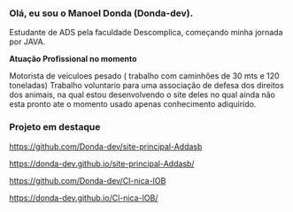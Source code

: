 ### Olá, eu sou o Manoel Donda (Donda-dev).

Estudante de ADS pela faculdade Descomplica, começando minha jornada por JAVA.


**Atuação  Profissional no momento**

Motorista de veiculoes pesado ( trabalho com caminhões de 30 mts e 120 toneladas)
Trabalho voluntario para uma associação de defesa dos direitos dos animais, na qual estou desenvolvendo o site deles no qual ainda não esta pronto ate o momento usado apenas conhecimento adiquirido.

### Projeto em destaque 

https://github.com/Donda-dev/site-principal-Addasb

https://donda-dev.github.io/site-principal-Addasb/

https://github.com/Donda-dev/Cl-nica-IOB

https://donda-dev.github.io/Cl-nica-IOB/
